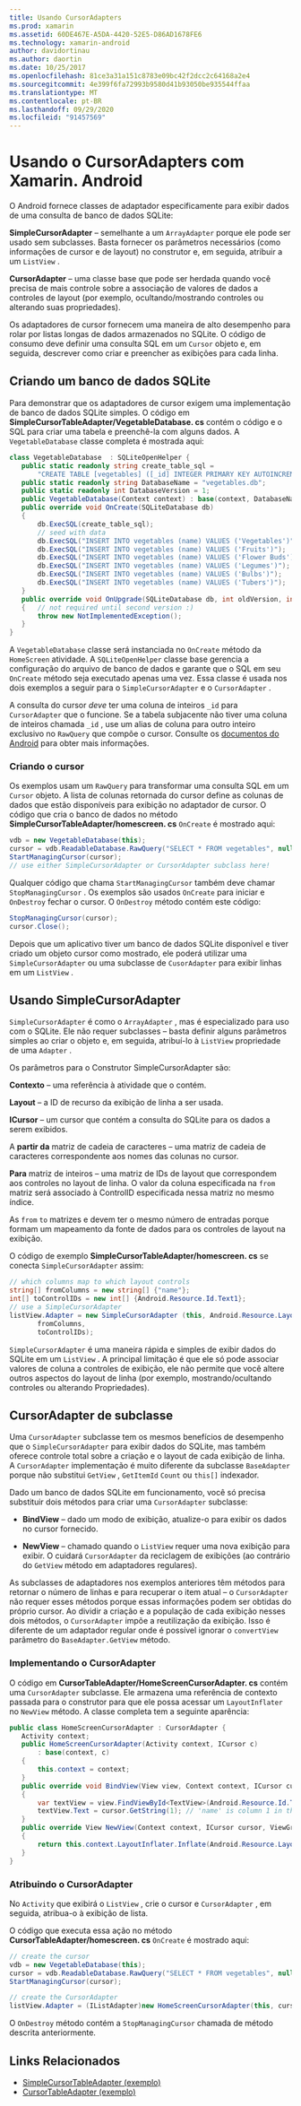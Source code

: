 ```yaml
---
title: Usando CursorAdapters
ms.prod: xamarin
ms.assetid: 60DE467E-A5DA-4420-52E5-D86AD1678FE6
ms.technology: xamarin-android
author: davidortinau
ms.author: daortin
ms.date: 10/25/2017
ms.openlocfilehash: 81ce3a31a151c8783e09bc42f2dcc2c64168a2e4
ms.sourcegitcommit: 4e399f6fa72993b9580d41b93050be935544ffaa
ms.translationtype: MT
ms.contentlocale: pt-BR
ms.lasthandoff: 09/29/2020
ms.locfileid: "91457569"
---
```

# <a name="using-cursoradapters-with-xamarinandroid"></a>Usando o CursorAdapters com Xamarin. Android

O Android fornece classes de adaptador especificamente para exibir dados de uma consulta de banco de dados SQLite:

 **SimpleCursorAdapter** – semelhante a um `ArrayAdapter` porque ele pode ser usado sem subclasses. Basta fornecer os parâmetros necessários (como informações de cursor e de layout) no construtor e, em seguida, atribuir a um `ListView` .

 **CursorAdapter** – uma classe base que pode ser herdada quando você precisa de mais controle sobre a associação de valores de dados a controles de layout (por exemplo, ocultando/mostrando controles ou alterando suas propriedades).

Os adaptadores de cursor fornecem uma maneira de alto desempenho para rolar por listas longas de dados armazenados no SQLite. O código de consumo deve definir uma consulta SQL em um `Cursor` objeto e, em seguida, descrever como criar e preencher as exibições para cada linha.

## <a name="creating-an-sqlite-database"></a>Criando um banco de dados SQLite

Para demonstrar que os adaptadores de cursor exigem uma implementação de banco de dados SQLite simples. O código em **SimpleCursorTableAdapter/VegetableDatabase. cs** contém o código e o SQL para criar uma tabela e preenchê-la com alguns dados.
A `VegetableDatabase` classe completa é mostrada aqui:

```csharp
class VegetableDatabase  : SQLiteOpenHelper {
   public static readonly string create_table_sql =
       "CREATE TABLE [vegetables] ([_id] INTEGER PRIMARY KEY AUTOINCREMENT NOT NULL UNIQUE, [name] TEXT NOT NULL UNIQUE)";
   public static readonly string DatabaseName = "vegetables.db";
   public static readonly int DatabaseVersion = 1;
   public VegetableDatabase(Context context) : base(context, DatabaseName, null, DatabaseVersion) { }
   public override void OnCreate(SQLiteDatabase db)
   {
       db.ExecSQL(create_table_sql);
       // seed with data
       db.ExecSQL("INSERT INTO vegetables (name) VALUES ('Vegetables')");
       db.ExecSQL("INSERT INTO vegetables (name) VALUES ('Fruits')");
       db.ExecSQL("INSERT INTO vegetables (name) VALUES ('Flower Buds')");
       db.ExecSQL("INSERT INTO vegetables (name) VALUES ('Legumes')");
       db.ExecSQL("INSERT INTO vegetables (name) VALUES ('Bulbs')");
       db.ExecSQL("INSERT INTO vegetables (name) VALUES ('Tubers')");
   }
   public override void OnUpgrade(SQLiteDatabase db, int oldVersion, int newVersion)
   {   // not required until second version :)
       throw new NotImplementedException();
   }
}
```

A `VegetableDatabase` classe será instanciada no `OnCreate` método da `HomeScreen` atividade. A `SQLiteOpenHelper` classe base gerencia a configuração do arquivo de banco de dados e garante que o SQL em seu `OnCreate` método seja executado apenas uma vez. Essa classe é usada nos dois exemplos a seguir para o `SimpleCursorAdapter` e o `CursorAdapter` .

A consulta do cursor *deve* ter uma coluna de inteiros `_id` para `CursorAdapter` que o funcione. Se a tabela subjacente não tiver uma coluna de inteiros chamada `_id` , use um alias de coluna para outro inteiro exclusivo no `RawQuery` que compõe o cursor. Consulte os [documentos do Android](xref:Android.Widget.CursorAdapter) para obter mais informações.

### <a name="creating-the-cursor"></a>Criando o cursor

Os exemplos usam um `RawQuery` para transformar uma consulta SQL em um `Cursor` objeto. A lista de colunas retornada do cursor define as colunas de dados que estão disponíveis para exibição no adaptador de cursor. O código que cria o banco de dados no método **SimpleCursorTableAdapter/homescreen. cs** `OnCreate` é mostrado aqui:

```csharp
vdb = new VegetableDatabase(this);
cursor = vdb.ReadableDatabase.RawQuery("SELECT * FROM vegetables", null); // cursor query
StartManagingCursor(cursor);
// use either SimpleCursorAdapter or CursorAdapter subclass here!
```

Qualquer código que chama `StartManagingCursor` também deve chamar `StopManagingCursor` . Os exemplos são usados `OnCreate` para iniciar e `OnDestroy` fechar o cursor. O `OnDestroy` método contém este código:

```csharp
StopManagingCursor(cursor);
cursor.Close();
```

Depois que um aplicativo tiver um banco de dados SQLite disponível e tiver criado um objeto cursor como mostrado, ele poderá utilizar uma `SimpleCursorAdapter` ou uma subclasse de `CusorAdapter` para exibir linhas em um `ListView` .

## <a name="using-simplecursoradapter"></a>Usando SimpleCursorAdapter

`SimpleCursorAdapter` é como o `ArrayAdapter` , mas é especializado para uso com o SQLite. Ele não requer subclasses – basta definir alguns parâmetros simples ao criar o objeto e, em seguida, atribuí-lo à `ListView` propriedade de uma `Adapter` .

Os parâmetros para o Construtor SimpleCursorAdapter são:

 **Contexto** – uma referência à atividade que o contém.

 **Layout** – a ID de recurso da exibição de linha a ser usada.

 **ICursor** – um cursor que contém a consulta do SQLite para os dados a serem exibidos.

 A **partir da** matriz de cadeia de caracteres – uma matriz de cadeia de caracteres correspondente aos nomes das colunas no cursor.

 **Para** matriz de inteiros – uma matriz de IDs de layout que correspondem aos controles no layout de linha. O valor da coluna especificada na `from` matriz será associado à ControlID especificada nessa matriz no mesmo índice.

As `from` `to` matrizes e devem ter o mesmo número de entradas porque formam um mapeamento da fonte de dados para os controles de layout na exibição.

O código de exemplo **SimpleCursorTableAdapter/homescreen. cs** se conecta `SimpleCursorAdapter` assim:

```csharp
// which columns map to which layout controls
string[] fromColumns = new string[] {"name"};
int[] toControlIDs = new int[] {Android.Resource.Id.Text1};
// use a SimpleCursorAdapter
listView.Adapter = new SimpleCursorAdapter (this, Android.Resource.Layout.SimpleListItem1, cursor,
       fromColumns,
       toControlIDs);
```

`SimpleCursorAdapter` é uma maneira rápida e simples de exibir dados do SQLite em um `ListView` . A principal limitação é que ele só pode associar valores de coluna a controles de exibição, ele não permite que você altere outros aspectos do layout de linha (por exemplo, mostrando/ocultando controles ou alterando Propriedades).

## <a name="subclassing-cursoradapter"></a>CursorAdapter de subclasse

Uma `CursorAdapter` subclasse tem os mesmos benefícios de desempenho que o `SimpleCursorAdapter` para exibir dados do SQLite, mas também oferece controle total sobre a criação e o layout de cada exibição de linha. A `CursorAdapter` implementação é muito diferente da subclasse `BaseAdapter` porque não substitui `GetView` , `GetItemId` `Count` ou `this[]` indexador.

Dado um banco de dados SQLite em funcionamento, você só precisa substituir dois métodos para criar uma `CursorAdapter` subclasse:

- **BindView** – dado um modo de exibição, atualize-o para exibir os dados no cursor fornecido.

- **NewView** – chamado quando o `ListView` requer uma nova exibição para exibir. O cuidará `CursorAdapter` da reciclagem de exibições (ao contrário do `GetView` método em adaptadores regulares).

As subclasses de adaptadores nos exemplos anteriores têm métodos para retornar o número de linhas e para recuperar o item atual – o `CursorAdapter` não requer esses métodos porque essas informações podem ser obtidas do próprio cursor. Ao dividir a criação e a população de cada exibição nesses dois métodos, o `CursorAdapter` impõe a reutilização da exibição. Isso é diferente de um adaptador regular onde é possível ignorar o `convertView` parâmetro do `BaseAdapter.GetView` método.

### <a name="implementing-the-cursoradapter"></a>Implementando o CursorAdapter

O código em **CursorTableAdapter/HomeScreenCursorAdapter. cs** contém uma `CursorAdapter` subclasse. Ele armazena uma referência de contexto passada para o construtor para que ele possa acessar um `LayoutInflater` no `NewView` método. A classe completa tem a seguinte aparência:

```csharp
public class HomeScreenCursorAdapter : CursorAdapter {
   Activity context;
   public HomeScreenCursorAdapter(Activity context, ICursor c)
       : base(context, c)
   {
       this.context = context;
   }
   public override void BindView(View view, Context context, ICursor cursor)
   {
       var textView = view.FindViewById<TextView>(Android.Resource.Id.Text1);
       textView.Text = cursor.GetString(1); // 'name' is column 1 in the cursor query
   }
   public override View NewView(Context context, ICursor cursor, ViewGroup parent)
   {
       return this.context.LayoutInflater.Inflate(Android.Resource.Layout.SimpleListItem1, parent, false);
   }
}
```

### <a name="assigning-the-cursoradapter"></a>Atribuindo o CursorAdapter

No `Activity` que exibirá o `ListView` , crie o cursor e `CursorAdapter` , em seguida, atribua-o à exibição de lista.

O código que executa essa ação no método **CursorTableAdapter/homescreen. cs** `OnCreate` é mostrado aqui:

```csharp
// create the cursor
vdb = new VegetableDatabase(this);
cursor = vdb.ReadableDatabase.RawQuery("SELECT * FROM vegetables", null);
StartManagingCursor(cursor);

// create the CursorAdapter
listView.Adapter = (IListAdapter)new HomeScreenCursorAdapter(this, cursor, false);
```

O `OnDestroy` método contém a `StopManagingCursor` chamada de método descrita anteriormente.

## <a name="related-links"></a>Links Relacionados

- [SimpleCursorTableAdapter (exemplo)](/samples/xamarin/monodroid-samples/simplecursortableadapter)
- [CursorTableAdapter (exemplo)](/samples/xamarin/monodroid-samples/cursortableadapter)